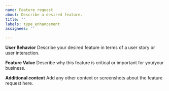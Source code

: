 ```yaml
---
name: Feature request
about: Describe a desired feature.
title: ''
labels: type_enhancement
assignees: ''

---
```


**User Behavior**
Describe your desired feature in terms of a user story or user interaction.

**Feature Value**
Describe why this feature is critical or important for you/your business.

**Additional context**
Add any other context or screenshots about the feature request here.
